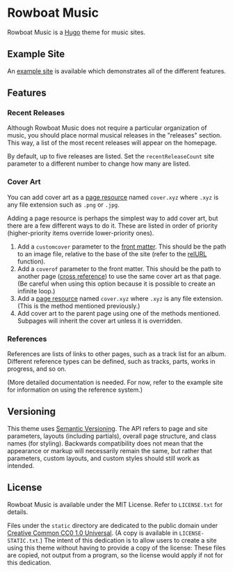 # Rowboat Music

Rowboat Music is a [Hugo](https://gohuho.io) theme for music sites.

## Example Site

An [example site](https://github.com/jack126guy/rowboat-music-example) is available which demonstrates all of the different features.

## Features

### Recent Releases

Although Rowboat Music does not require a particular organization of music, you should place normal musical releases in the "releases" section. This way, a list of the most recent releases will appear on the homepage.

By default, up to five releases are listed. Set the `recentReleaseCount` site parameter to a different number to change how many are listed.

### Cover Art

You can add cover art as a [page resource](https://gohugo.io/content-management/page-resources/) named `cover.xyz` where `.xyz` is any file extension such as `.png` or `.jpg`.

Adding a page resource is perhaps the simplest way to add cover art, but there are a few different ways to do it. These are listed in order of priority (higher-priority items override lower-priority ones).

1. Add a `customcover` parameter to the [front matter](https://gohugo.io/content-management/front-matter/). This should be the path to an image file, relative to the base of the site (refer to the [relURL](https://gohugo.io/functions/relurl/) function).
2. Add a `coverof` parameter to the front matter. This should be the path to another page ([cross reference](https://gohugo.io/content-management/cross-references/)) to use the same cover art as that page. (Be careful when using this option because it is possible to create an infinite loop.)
3. Add a [page resource](https://gohugo.io/content-management/page-resources/) named `cover.xyz` where `.xyz` is any file extension. (This is the method mentioned previously.)
4. Add cover art to the parent page using one of the methods mentioned. Subpages will inherit the cover art unless it is overridden.

### References

References are lists of links to other pages, such as a track list for an album. Different reference types can be defined, such as tracks, parts, works in progress, and so on.

(More detailed documentation is needed. For now, refer to the example site for information on using the reference system.)

## Versioning

This theme uses [Semantic Versioning](https://semver.org/). The API refers to page and site parameters, layouts (including partials), overall page structure, and class names (for styling). Backwards compatibility does not mean that the appearance or markup will necessarily remain the same, but rather that parameters, custom layouts, and custom styles should still work as intended.

## License

Rowboat Music is available under the MIT License. Refer to `LICENSE.txt` for details.

Files under the `static` directory are dedicated to the public domain under [Creative Common CC0 1.0 Universal](https://creativecommons.org/publicdomain/zero/1.0/). (A copy is available in `LICENSE-STATIC.txt`.) The intent of this dedication is to allow users to create a site using this theme without having to provide a copy of the license: These files are copied, not output from a program, so the license would apply if not for this dedication.